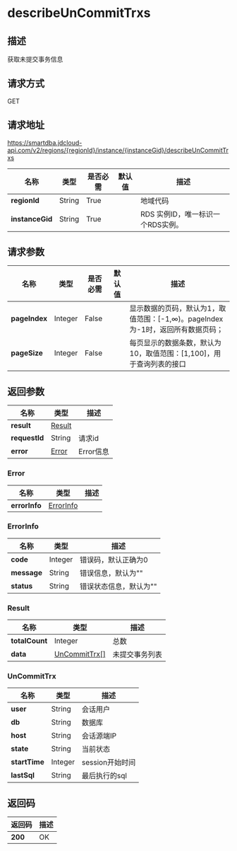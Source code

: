 # describeUnCommitTrxs


## 描述
获取未提交事务信息

## 请求方式
GET

## 请求地址
https://smartdba.jdcloud-api.com/v2/regions/{regionId}/instance/{instanceGid}/describeUnCommitTrxs

|名称|类型|是否必需|默认值|描述|
|---|---|---|---|---|
|**regionId**|String|True| |地域代码|
|**instanceGid**|String|True| |RDS 实例ID，唯一标识一个RDS实例。|

## 请求参数
|名称|类型|是否必需|默认值|描述|
|---|---|---|---|---|
|**pageIndex**|Integer|False| |显示数据的页码，默认为1，取值范围：[-1,∞)。pageIndex 为-1时，返回所有数据页码；|
|**pageSize**|Integer|False| |每页显示的数据条数，默认为10，取值范围：[1,100]，用于查询列表的接口|


## 返回参数
|名称|类型|描述|
|---|---|---|
|**result**|[Result](#result)| |
|**requestId**|String|请求id|
|**error**|[Error](#error)|Error信息|

### <div id="Error">Error</div>
|名称|类型|描述|
|---|---|---|
|**errorInfo**|[ErrorInfo](#errorinfo)| |
### <div id="ErrorInfo">ErrorInfo</div>
|名称|类型|描述|
|---|---|---|
|**code**|Integer|错误码，默认正确为0|
|**message**|String|错误信息，默认为""|
|**status**|String|错误状态信息，默认为""|
### <div id="Result">Result</div>
|名称|类型|描述|
|---|---|---|
|**totalCount**|Integer|总数|
|**data**|[UnCommitTrx[]](#uncommittrx)|未提交事务列表|
### <div id="UnCommitTrx">UnCommitTrx</div>
|名称|类型|描述|
|---|---|---|
|**user**|String|会话用户|
|**db**|String|数据库|
|**host**|String|会话源端IP|
|**state**|String|当前状态|
|**startTime**|Integer|session开始时间|
|**lastSql**|String|最后执行的sql|

## 返回码
|返回码|描述|
|---|---|
|**200**|OK|
